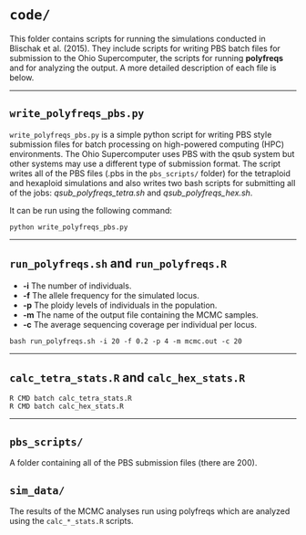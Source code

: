 # `code/`

This folder contains scripts for running the simulations conducted in Blischak et al. (2015). 
They include scripts for writing PBS batch files for submission to the Ohio Supercomputer, the scripts for running **polyfreqs** and for analyzing the output. 
A more detailed description of each file is below.

--------

## `write_polyfreqs_pbs.py`

`write_polyfreqs_pbs.py` is a simple python script for writing PBS style submission files for batch processing on high-powered computing (HPC) environments. 
The Ohio Supercomputer uses PBS with the qsub system but other systems may use a different type of submission format. 
The script writes all of the PBS files (.pbs in the `pbs_scripts/` folder) for the tetraploid and hexaploid simulations and also writes two bash scripts for submitting all of the jobs: 
*qsub_polyfreqs_tetra.sh* and *qsub_polyfreqs_hex.sh*.

It can be run using the following command:

```
python write_polyfreqs_pbs.py
```

--------

## `run_polyfreqs.sh` and `run_polyfreqs.R`

* **-i**    The number of individuals.
* **-f**    The allele frequency for the simulated locus.
* **-p**    The ploidy levels of individuals in the population.
* **-m**    The name of the output file containing the MCMC samples.
* **-c**    The average sequencing coverage per individual per locus.

```
bash run_polyfreqs.sh -i 20 -f 0.2 -p 4 -m mcmc.out -c 20
```

--------

## `calc_tetra_stats.R` and `calc_hex_stats.R`



```
R CMD batch calc_tetra_stats.R
R CMD batch calc_hex_stats.R
```


--------

## `pbs_scripts/`

A folder containing all of the PBS submission files (there are 200).

## `sim_data/`

The results of the MCMC analyses run using polyfreqs which are analyzed using the `calc_*_stats.R` scripts.